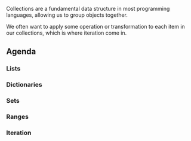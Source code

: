 Collections are a fundamental data structure in most programming languages, allowing us to group objects together.

We often want to apply some operation or transformation to each item in our collections, which is where iteration come in.

## Agenda

### Lists

### Dictionaries

### Sets

### Ranges

### Iteration
